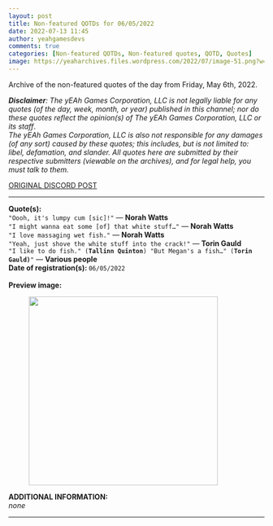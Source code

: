 ```yaml
---
layout: post
title: Non-featured QOTDs for 06/05/2022
date: 2022-07-13 11:45
author: yeahgamesdevs
comments: true
categories: [Non-featured QOTDs, Non-featured quotes, QOTD, Quotes]
image: https://yeaharchives.files.wordpress.com/2022/07/image-51.png?w=898
---
```

<!-- wp:paragraph -->
<p>Archive of the non-featured quotes of the day from Friday, May 6th, 2022. </p>
<!-- /wp:paragraph -->

<!-- wp:paragraph -->
<p><em><strong>Disclaimer</strong>: The yEAh Games Corporation, LLC is not legally liable for any quotes (of the day, week, month, or year) published in this channel; nor do these quotes reflect the opinion(s) of The yEAh Games Corporation, LLC or its staff</em>.<br><em>The yEAh Games Corporation, LLC is also not responsible for any damages (of any sort) caused by these quotes; this includes, but is not limited to: libel, defamation, and slander. All quotes here are submitted by their respective submitters (viewable on the archives), and for legal help, you must talk to them.</em><br><a href="https://cdn.discordapp.com/attachments/958100064079839303/964566123628609628/unknown.png"></a></p>
<!-- /wp:paragraph -->

<!-- wp:buttons {"layout":{"type":"flex","justifyContent":"left"}} -->
<div class="wp-block-buttons"><!-- wp:button {"textColor":"vivid-cyan-blue","align":"center","style":{"border":{"radius":"18px"}},"className":"is-style-fill"} -->
<div class="wp-block-button aligncenter is-style-fill"><a class="wp-block-button__link has-vivid-cyan-blue-color has-text-color wp-element-button" href="https://discord.com/channels/887052880782176266/958100064079839303/972308079993569280" style="border-radius:18px;">ORIGINAL DISCORD POST</a></div>
<!-- /wp:button --></div>
<!-- /wp:buttons -->

<!-- wp:separator {"align":"center","className":"is-style-wide"} -->
<hr class="wp-block-separator aligncenter has-alpha-channel-opacity is-style-wide" />
<!-- /wp:separator -->

<!-- wp:paragraph -->
<p><strong>Quote(s): </strong><br><code>"Oooh, it's lumpy cum [sic]!"</code> — <strong>Norah Watts</strong><br><code>"I might wanna eat some [of] that white stuff…"</code> — <strong>Norah Watts</strong><br><code>"I love massaging wet fish."</code> — <strong>Norah Watts</strong><br><code>"Yeah, just shove the white stuff into the crack!"</code> — <strong>Torin Gauld</strong><br><code>"I like to do fish." (<strong>Tallinn Quinton</strong>) "But Megan's a fish…" (<strong>Torin Gauld)</strong>"</code> — <strong>Various people</strong><br><strong>Date of registration(s): </strong><code>06/05/2022</code> <code><br></code><br><strong>Preview image:</strong></p>
<!-- /wp:paragraph -->

<!-- wp:image {"id":887,"width":372,"height":371,"sizeSlug":"large","linkDestination":"none"} -->
<figure class="wp-block-image size-large is-resized"><img src="https://yeaharchives.files.wordpress.com/2022/07/image-51.png?w=898" alt="" class="wp-image-887" width="372" height="371" /></figure>
<!-- /wp:image -->

<!-- wp:paragraph -->
<p><strong>ADDITIONAL INFORMATION:</strong><br><em>none</em></p>
<!-- /wp:paragraph -->

<!-- wp:separator {"className":"is-style-wide"} -->
<hr class="wp-block-separator has-alpha-channel-opacity is-style-wide" />
<!-- /wp:separator -->
